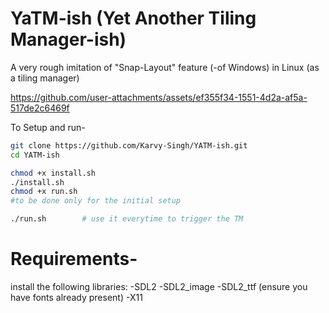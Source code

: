 # YaTM-ish (Yet Another Tiling Manager-ish)
A very rough imitation of "Snap-Layout" feature (-of Windows) in Linux (as a tiling manager)



https://github.com/user-attachments/assets/ef355f34-1551-4d2a-af5a-517de2c6469f



To Setup and run-
```bash
git clone https://github.com/Karvy-Singh/YATM-ish.git
cd YATM-ish
```
```bash
chmod +x install.sh
./install.sh
chmod +x run.sh
#to be done only for the initial setup
```
```bash
./run.sh        # use it everytime to trigger the TM
```
# Requirements-
install the following libraries:
-SDL2
-SDL2_image
-SDL2_ttf (ensure you have fonts already present)
-X11
